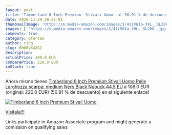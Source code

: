 ```yaml
---
layout: post
title: 'Timberland 6 Inch Premium  Stivali Uomo  al 50.91 % de descuento'
date: 2020-11-29 20:25:01
thumbnailImage: 'https://m.media-amazon.com/images/I/41iV6Ia-39L._SL200_.jpg'
images: [ 'https://m.media-amazon.com/images/I/41iV6Ia-39L._SL200_.jpg' ]
comments: true
category: ofertas
author: ring
slug: B000VX4XGI
description:
actualPrice: 108.0 EUR
comparePrice: 220.0 EUR
inStock: true
---
```


Ahora mismo tienes [Timberland 6 Inch Premium  Stivali Uomo  Pelle  Larghezza scarpa: medium  Nero  Black Nubuck   44.5 EU](https://www.amazon.it/dp/B000VX4XGI/?tag=tolees00-21) a 108.0 EUR (original: 220.0 EUR) (50.91 %  de descuento) en el siguiente enlace!

[![Timberland 6 Inch Premium  Stivali Uomo ](https://m.media-amazon.com/images/I/41iV6Ia-39L._SL200_.jpg)](https://www.amazon.it/dp/B000VX4XGI/?tag=tolees00-21)

[Visítala!!!](https://www.amazon.it/dp/B000VX4XGI/?tag=tolees00-21)

Links participate in Amazon Associate program and might generate a comission on qualifying sales
